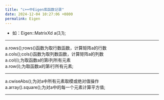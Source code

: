 ```yaml
---
title: "c++中Eigen库函数记录"
date: 2024-12-04 10:27:06 +0800
permalink: Eigen
---
```

* 如：Eigen::MatrixXd a(3,1);


___  

a.rows();rows()函数为取行数函数，计算矩阵a的行数  
a.cols();cols()函数为取列数函数，计算矩阵a的列数  
a.col(i);为取函数a的第i列所有元素  
a.row(i);为取函数a的第i行所有元素;  
___  

a.cwiseAbs();为对a中所有元素取模或绝对值操作  
a.array().square();为对a中的每一个元素计算平方值;  
___  
